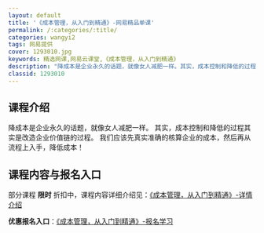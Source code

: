 ```yaml
---
layout: default
title: '《成本管理，从入门到精通》-网易精品单课'
permalink: /:categories/:title/
categories: wangyi2
tags: 网易提供
cover: 1293010.jpg
keywords: 精选网课,网易云课堂,《成本管理，从入门到精通》
description: "降成本是企业永久的话题，就像女人减肥一样。其实，成本控制和降低的过程其实是改造企业价值链的过程。我们应该先真实准确的核算企业的成本，然后再从流程上入手，降低成本！《成本管理，从入门到精通》"
classid: 1293010
---
```


## 课程介绍

降成本是企业永久的话题，就像女人减肥一样。
其实，成本控制和降低的过程其实是改造企业价值链的过程。
我们应该先真实准确的核算企业的成本，然后再从流程上入手，降低成本！

## 课程内容与报名入口

部分课程 **限时** 折扣中，课程内容详细介绍见：[《成本管理，从入门到精通》-详情介绍](https://study.163.com/course/introduction/1293010.htm?share=1&shareId=1025206652&utm_campaign=share&utm_medium=iphoneShare&utm_source=&utm_u=1025206652)

**优惠报名入口**：[《成本管理，从入门到精通》-报名学习](https://study.163.com/course/introduction/1293010.htm?share=1&shareId=1025206652&utm_campaign=share&utm_medium=iphoneShare&utm_source=&utm_u=1025206652)

